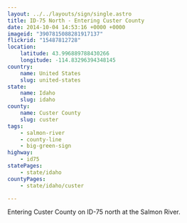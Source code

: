 ```yaml
---
layout: ../../layouts/sign/single.astro
title: ID-75 North - Entering Custer County
date: 2014-10-04 14:53:16 +0000 +0000
imageid: "3907815088281917137"
flickrid: "15487812728"
location:
    latitude: 43.996889788430266
    longitude: -114.83296394348145
country:
    name: United States
    slug: united-states
state:
    name: Idaho
    slug: idaho
county:
    name: Custer County
    slug: custer
tags:
    - salmon-river
    - county-line
    - big-green-sign
highway:
    - id75
statePages:
    - state/idaho
countyPages:
    - state/idaho/custer

---
```

Entering Custer County on ID-75 north at the Salmon River.